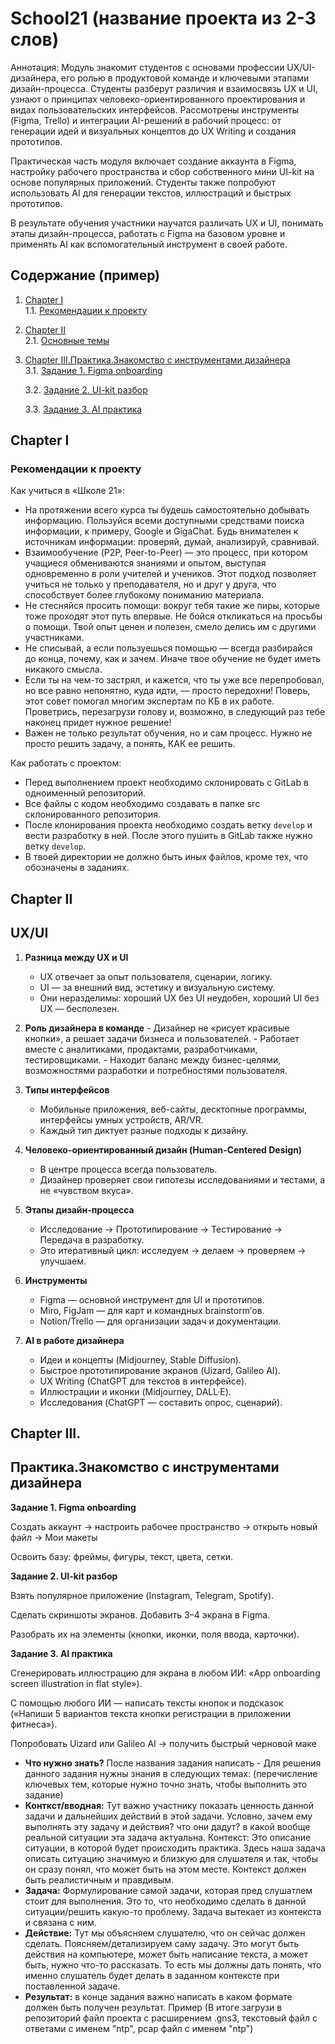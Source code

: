 # School21 (название проекта из 2-3 слов)
Аннотация: Модуль знакомит студентов с основами профессии UX/UI-дизайнера, его ролью в продуктовой команде и ключевыми этапами дизайн-процесса. Студенты разберут различия и взаимосвязь UX и UI, узнают о принципах человеко-ориентированного проектирования и видах пользовательских интерфейсов. Рассмотрены инструменты (Figma, Trello) и интеграции AI-решений в рабочий процесс: от генерации идей и визуальных концептов до UX Writing и создания прототипов.

Практическая часть модуля включает создание аккаунта в Figma, настройку рабочего пространства и сбор собственного мини UI-kit на основе популярных приложений. Студенты также попробуют использовать AI для генерации текстов, иллюстраций и быстрых прототипов.

В результате обучения участники научатся различать UX и UI, понимать этапы дизайн-процесса, работать с Figma на базовом уровне и применять AI как вспомогательный инструмент в своей работе.

## Содержание (пример)
1. [Chapter I](#chapter-i) \
   1.1. [Рекомендации к проекту](#рекомендации-к-проекту)
2. [Chapter II](#chapter-ii) \
   2.1. [Основные темы](#темы)
3. [Chapter III.Практика.Знакомство с инструментами дизайнера](#chapter-iii) \
 3.1. [Задание 1. Figma onboarding](#задание-1.-название)  
   
   3.2. [Задание 2. UI-kit разбор](#задание-2.-название)   
   
   3.3. [Задание 3. AI практика](#задание-3.-название)
   
 
## Chapter I
### Рекомендации к проекту
Как учиться в «Школе 21»:  
- На протяжении всего курса ты будешь самостоятельно добывать информацию. Пользуйся всеми доступными средствами поиска информации, к примеру, Google и GigaChat. Будь внимателен к источникам информации: проверяй, думай, анализируй, сравнивай. 
- Взаимообучение (P2P, Peer-to-Peer) — это процесс, при котором учащиеся обмениваются знаниями и опытом, выступая одновременно в роли учителей и учеников. Этот подход позволяет учиться не только у преподавателя, но и друг у друга, что способствует более глубокому пониманию материала.
- Не стесняйся просить помощи: вокруг тебя такие же пиры, которые тоже проходят этот путь впервые. Не бойся откликаться на просьбы о помощи. Твой опыт ценен и полезен, смело делись им с другими участниками. 
- Не списывай, а если пользуешься помощью — всегда разбирайся до конца, почему, как и зачем. Иначе твое обучение не будет иметь никакого смысла. 
- Если ты на чем-то застрял, и кажется, что ты уже все перепробовал, но все равно непонятно, куда идти, — просто передохни! Поверь, этот совет помогал многим экспертам по КБ в их работе. Проветрись, перезагрузи голову и, возможно, в следующий раз тебе наконец придет нужное решение!
- Важен не только результат обучения, но и сам процесс. Нужно не просто решить задачу, а понять, КАК ее решить.

Как работать с проектом: 
- Перед выполнением проект необходимо склонировать с GitLab в одноименный репозиторий.
- Все файлы с кодом необходимо создавать в папке src склонированного репозитория.
- После клонирования проекта необходимо создать ветку `develop` и вести разработку в ней. После этого пушить в GitLab также нужно ветку `develop`.
- В твоей директории не должно быть иных файлов, кроме тех, что обозначены в заданиях.

## Chapter II

## UX/UI 

1. **Разница между UX и UI**
    - UX отвечает за опыт пользователя, сценарии, логику.
    - UI — за внешний вид, эстетику и визуальную систему.
    - Они неразделимы: хороший UX без UI неудобен, хороший UI без UX — бесполезен.

  2. **Роль дизайнера в команде**
    - Дизайнер не «рисует красивые кнопки», а решает задачи бизнеса и пользователей.
    - Работает вместе с аналитиками, продактами, разработчиками, тестировщиками.
    - Находит баланс между бизнес-целями, возможностями разработки и потребностями пользователя.
    
3. **Типы интерфейсов**
    - Мобильные приложения, веб-сайты, десктопные программы, интерфейсы умных устройств, AR/VR.
    - Каждый тип диктует разные подходы к дизайну.
        
4. **Человеко-ориентированный дизайн (Human-Centered Design)**
    - В центре процесса всегда пользователь.
    - Дизайнер проверяет свои гипотезы исследованиями и тестами, а не «чувством вкуса».
    
5. **Этапы дизайн-процесса**
    - Исследование → Прототипирование → Тестирование → Передача в разработку.
    - Это итеративный цикл: исследуем → делаем → проверяем → улучшаем.
    
6. **Инструменты**
    - Figma — основной инструмент для UI и прототипов.
    - Miro, FigJam — для карт и командных brainstorm’ов.
    - Notion/Trello — для организации задач и документации.
    
7. **AI в работе дизайнера**
    - Идеи и концепты (Midjourney, Stable Diffusion).
    - Быстрое прототипирование экранов (Uizard, Galileo AI).
    - UX Writing (ChatGPT для текстов в интерфейсе).
    - Иллюстрации и иконки (Midjourney, DALL·E).
    - Исследования (ChatGPT — составить опрос, сценарий).


## Chapter III. 
## Практика.Знакомство с инструментами дизайнера

**Задание 1. Figma onboarding**

Создать аккаунт → настроить рабочее пространство → открыть новый файл → Мои макеты

Освоить базу: фреймы, фигуры, текст, цвета, сетки.

**Задание 2. UI-kit разбор**

Взять популярное приложение (Instagram, Telegram, Spotify).

Сделать скриншоты экранов. Добавить 3–4 экрана в Figma.

Разобрать их на элементы (кнопки, иконки, поля ввода, карточки).

**Задание 3. AI практика**

Сгенерировать иллюстрацию для экрана в любом ИИ: «App onboarding screen illustration in flat style»).

С помощью любого ИИ — написать тексты кнопок и подсказок («Напиши 5 вариантов текста кнопки регистрации в приложении фитнеса»).

Попробовать Uizard или Galileo AI → получить быстрый черновой маке



- **Что нужно знать?** После названия задания написать - Для решения данного задания нужны знания в следующих темах: (перечисление ключевых тем, которые нужно точно знать, чтобы выполнить это задание)
- **Конткст/вводная:** Тут важно участнику показать ценность данной задачи и дальнейших действий в этой задачи. Условно, зачем ему выполнять эту задачу и действия? что они дадут? в какой вообще реальной ситуации эта задача актуальна.
Контекст: Это описание ситуации, в которой будет происходить практика. Здесь наша задача описать ситуацию значимую и близкую для слушателя и так, чтобы он сразу понял, что может быть на этом месте. Контекст должен быть реалистичным и правдивым.
- **Задача:** Формулирование самой задачи, которая пред слушатлем стоит для выполнения. Это то, что необходимо сделать в данной ситуации/решить какую-то проблему. Задача вытекает из контекста и связана с ним.
- **Действие:** Тут мы объясняем слушателю, что он сейчас должен сделать. Поясняем/детализируем саму задачу. Это могут быть действия на компьютере, может быть написание текста, а может быть, нужно что-то рассказать. То есть мы должны дать понять, что именно слушатель будет делать в заданном контексте при поставленной задаче.
- **Результат:** в конце задания важно написать в каком формате должен быть получен результат. Пример (В итоге загрузи в репозиторий файл проекта с расширением .gns3, текстовый файл с ответами с именем "ntp", pcap файл с именем "ntp")
